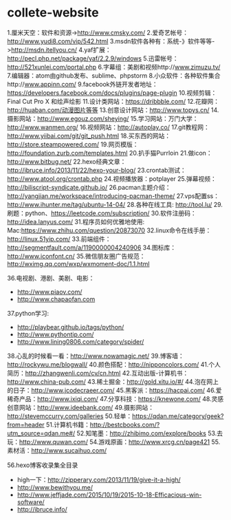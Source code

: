 # collete-website
1.厘米天空：软件和资源->http://www.cmsky.com/
2.爱奇艺帐号：http://www.yudi8.com/vip/542.html
3.msdn软件各种有：系统-》软件等等->http://msdn.itellyou.cn/
4.yaf扩展：http://pecl.php.net/package/yaf/2.2.9/windows
5.迅雷帐号：http://521xunlei.com/portal.php
6.字幕组：美剧和视频http://www.zimuzu.tv/
7.编辑器：atom由github发布、sublime、phpstorm
8.小众软件：各种软件集合http://www.appinn.com/
9.facebook外链开发者地址：https://developers.facebook.com/docs/plugins/page-plugin 
10.视频剪辑：Final Cut Pro X 和绘声绘影
11.设计类网站：https://dribbble.com/
12.花瓣网：http://huaban.com/动漫图片等等
13.创意设计网站：http://www.topys.cn/
14.摄影网站：http://www.egouz.com/sheying/
15.学习网站：万门大学：http://www.wanmen.org/
16.视频网站：http://autoplay.co/
17.git教程网：http://www.yiibai.com/git/git_push.html
18.买东西的网站：http://store.steampowered.com/
19.网页模版：http://foundation.zurb.com/templates.html
20.扒手猫Purrloin
21.做icon：http://www.bitbug.net/
22.hexo经典文章：http://ibruce.info/2013/11/22/hexo-your-blog/
23.crontab测试：  http://www.atool.org/crontab.php
24.视频播放器：potplayer
25.弹幕视频：http://biliscript-syndicate.github.io/
26.pacman主题介绍：http://yangjian.me/workspace/introducing-pacman-theme/
27.vps配置ss：http://www.ihunter.me/tag/ubuntu-14-04/
28.各种在线工具: http://tool.lu/
29.刷题：python、https://leetcode.com/subscription/
30.软件注册码：http://idea.lanyus.com/
31.程序员如何优雅地使用: Mac:https://www.zhihu.com/question/20873070
32.linux命令在线手册：http://linux.51yip.com/
33.前端组件：http://segmentfault.com/a/1190000004240906
34.图标库：http://www.iconfont.cn/
35.微信朋友圈广告规范：http://wximg.qq.com/wxp/wxmoment-doc/1.1.html

36.电视剧、港剧、美剧、电影：
+ http://www.piaov.com/
+ http://www.chapaofan.com

37.python学习:
+ http://playbear.github.io/tags/python/     
+ http://www.pythontip.com/
+ http://www.lining0806.com/category/spider/

38.心乱的时候看一看：http://www.nowamagic.net/
39.博客墙：http://rockywu.me/blogwall/
40.颜色搭配：http://nipponcolors.com/
41.个人简历：http://zhangwenli.com/cv/cn.html
42.互动出版-计算机书：http://www.china-pub.com/
43.稀土掘金：http://gold.xitu.io/#/
44.泡在网上的日子：http://www.jcodecraeer.com/
45.黑客派：https://hacpai.com/
46.爱稀奇产品：http://www.ixiqi.com/
47.分享科技：https://knewone.com/
48.灵感创意网站：http://www.ideebank.com/
49.摄影网站：http://stevemccurry.com/galleries
50.轻单：https://qdan.me/category/geek?from=header
51.计算机书籍：http://bestcbooks.com/?utm_source=qdan.me#/
52.知笔墨：http://zhibimo.com/explore/books
53.去玩：http://www.quwan.com/
54.游戏原画：http://www.xrcg.cn/page421
55.素材活：http://www.sucaihuo.com/

56.hexo博客收录集全目录  
+ high一下：http://zipperary.com/2013/11/19/give-it-a-high/
+ http://www.bewithyou.me/     
+ http://www.jeffjade.com/2015/10/19/2015-10-18-Efficacious-win-software/
+ http://ibruce.info/

